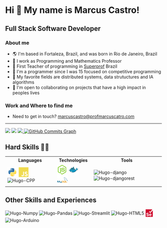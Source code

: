 # Hi 👋 My name is Marcus Castro!

## Full Stack Software Developer
  
 ### About me
 
 * 🌎 I'm based in Fortaleza, Brazil, and was born in Rio de Janeiro, Brazil
 * 🚀 I work as Programming and Mathematics Professor
 * 🥇 First Teacher of programming in [Superprof](https://www.superprof.com.br/medalhista-olimpiadas-internacionais-robotica-aprenda-programacao-para-alcancar-seu-proximo-nivel-maneira-clara-eficiente.html) Brazil 
 * 🌱 I'm a programmer since I was 15 focused on competitive programming
 * 🧠 My favorite fields are distributed systems, data strutuctures and IA algorithms
 * 🤝 I'm open to collaborating on projects that have a high impact in peoples lives

 ### Work and Where to find me
 
 * Need to get in touch? [marcuscastro@profmarcuscatro.com](marcuscastro@profmarcuscatro.com) 


 
 <hr>
 
 <div style="align = center" >
   <img height="165em" src="https://github-readme-stats.vercel.app/api?username=OMarcusCastro&show_icons=true&theme=tokyonight&include_all_commits=true&count_private=false&hide_border=true&hide_rank=true&hide=commits&custom_title=Stats"/>
   <img height="140em" src="https://github-readme-stats.vercel.app/api/top-langs/?username=OMarcusCastro&layout=compact&langs_count=7&theme=tokyonight&exclude_repo=beecrowd-solutions&hide_border=true&hide=makefile"/> 

  <a href="github.com/OMarcusCastro">
    <img height="200em" src="http://github-readme-streak-stats.herokuapp.com?user=OMarcusCastro&theme=tokyonight&hide_border=true&fire=FF00E9"/>
  </a>
  <a href="github.com/OMarcusCastro">
   <img height="260em" src="https://github-readme-activity-graph.vercel.app/graph?username=OMarcusCastro&theme=github&hide_border=true&bg_color=1A1B27&color=628FDA&line=2BAEAE&point=FE00E8&custom_title=Commits%20Graph" alt="GitHub Commits Graph" /> 
 </a>
</div>

## Hard Skills 🧑‍💻

<div style="display: inline_block; align = center">
  <table>
    <tr>
      <th> Languages </th>
      <th> Technologies </th>
     <th> Tools </th>
    </tr>
    <tr>
      <td>
        <img align="center" alt="Hugo-Python" height="32" src="https://raw.githubusercontent.com/devicons/devicon/master/icons/python/python-original.svg"> 
        <img align="center" alt="Hugo-JS" height="32" src="https://raw.githubusercontent.com/devicons/devicon/master/icons/javascript/javascript-plain.svg">
        <img align="center" alt="Hugo-CPP" height="32" src="https://user-images.githubusercontent.com/42747200/46140125-da084900-c26d-11e8-8ea7-c45ae6306309.png">
      </td>
      <td>
        <img align="center" alt="Hugo-NodeJs" height="32" src="https://raw.githubusercontent.com/devicons/devicon/master/icons/nodejs/nodejs-original.svg">
        <img align="center" alt="Hugo-Docker" height="32" src="https://raw.githubusercontent.com/devicons/devicon/master/icons/docker/docker-original.svg">
        <img align="center" alt="Hugo-MySQL" height="35" src="https://raw.githubusercontent.com/devicons/devicon/master/icons/mysql/mysql-original-wordmark.svg">
      </td>
     <td>
         <img align="center" alt="Hugo-django" height="30" src="https://icon.icepanel.io/Technology/svg/Django.svg">
         <img align="center" alt="Hugo-djangorest" height="40" src="https://icon.icepanel.io/Technology/svg/Django-REST.svg">
     </td>
    </tr>
 </table> 
 
  
</div>
 
 ## Other Skills and Experiences
 <span>

  <img align="center" alt="Hugo-Numpy" height="25" src="https://cdn.jsdelivr.net/gh/devicons/devicon/icons/numpy/numpy-original.svg" />
  <img align="center" alt="Hugo-Pandas" height="25" src="https://icon.icepanel.io/Technology/svg/Pandas.svg" />
  <img align="center" alt="Hugo-Streamlit" height="25" src="https://icon.icepanel.io/Technology/svg/Streamlit.svg" />
  <img align="center" alt="Hugo-HTML5" width="25" src="https://raw.githubusercontent.com/danielcranney/readme-generator/main/public/icons/skills/html5-colored.svg"/>
  <img align="center" alt="Hugo-Selenium" height="25" src="https://raw.githubusercontent.com/devicons/devicon/master/icons/selenium/selenium-original.svg">
  <img align="center" alt="Hugo-Arduino" height="25" src="https://cdn.jsdelivr.net/gh/devicons/devicon/icons/arduino/arduino-original.svg" />
 
</span>
